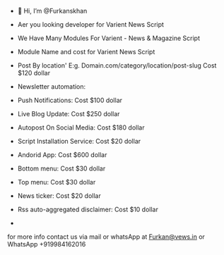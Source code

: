 - 👋 Hi, I’m @Furkanskhan
- Aer you looking developer for Varient News Script 
- We Have Many Modules For Varient - News & Magazine Script

- Module Name and cost for Varient News Script
- Post By location' E:g. Domain.com/category/location/post-slug  Cost $120 dollar
- Newsletter automation:
- Push Notifications: Cost $100 dollar 
- Live Blog Update: Cost $250 dollar 
- Autopost On Social Media: Cost $180 dollar 
- Script Installation Service: Cost $20 dollar 
- Andorid App: Cost $600 dollar 
- Bottom menu: Cost $30 dollar 
- Top menu: Cost $30 dollar 
- News ticker: Cost $20 dollar 
- Rss auto-aggregated disclaimer: Cost $10 dollar 
- 
for more info contact us via mail or whatsApp at Furkan@vews.in or WhatsApp +919984162016 
<!---
Furkanskhan/Furkanskhan is a ✨ special ✨ repository because its `README.md` (this file) appears on your GitHub profile.
You can click the Preview link to take a look at your changes.
--->
